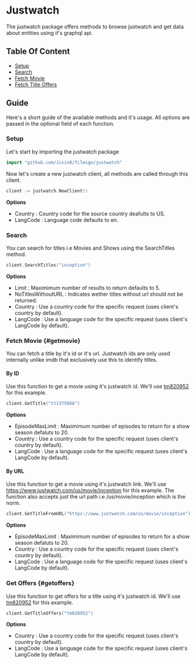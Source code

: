 # Justwatch
The justwatch package offers methods to browse justwatch and get data about entities using it's graphql api.

## Table Of Content
- [Setup](https://github.com/Jisin0/filmigo/justwatch#setup)
- [Search](https://github.com/Jisin0/filmigo/justwatch#search)
- [Fetch Movie](https://github.com/Jisin0/filmigo/justwatch#getmovie)
- [Fetch Title Offers](https://github.com/Jisin0/filmigo/justwatch#getoffers)

## Guide
Here's a short guide of the available methods and it's usage. All options are passed in the optional field of each function.

### Setup
Let's start by importing the justwatch package
```go
import "github.com/Jisin0/filmigo/justwatch"
```

Now let's create a new justwatch client, all methods are called through this client.
```go
client := justwatch.NewClient()
```
**Options**
- Country : Country code for the source country deafults to US.
- LangCode : Language code defaults to en.

### Search
You can search for titles i.e Movies and Shows using the SearchTitles method.
```go
client.SearchTitles("inception")
```
**Options**
- Limit : Maximimum number of results to return defaults to 5.
- NoTitlesWithoutURL : Indicates wether titles without url should not be returned.
- Country : Use a country code for the specific request (uses client's country by default).
- LangCode : Use a language code for the specific request (uses client's LangCode by default).

### Fetch Movie {#getmovie}
You can fetch a title by it's id or it's url. Justwatch ids are only used internally unlike imdb that exclusively use this to identify titles.

#### By ID
Use this function to get a movie using it's justwatch id. We'll use [tm820952](https://www.justwatch.com/us/movie/inception) for this example.
```go
client.GetTitle("tt1375666")
```
**Options**
- EpisodeMaxLimit : Maximimum number of episodes to return for a show season defaluts to 20.
- Country : Use a country code for the specific request (uses client's country by default).
- LangCode : Use a language code for the specific request (uses client's LangCode by default).

#### By URL
Use this function to get a movie using it's justwatch link. We'll use https://www.justwatch.com/us/movie/inception for this example.
The function also accepts just the url path i.e /us/movie/inception which is the norm.
```go
client.GetTitleFromURL("https://www.justwatch.com/us/movie/inception")
```
**Options**
- EpisodeMaxLimit : Maximimum number of episodes to return for a show season defaluts to 20.
- Country : Use a country code for the specific request (uses client's country by default).
- LangCode : Use a language code for the specific request (uses client's LangCode by default).

### Get Offers {#getoffers}
Use this function to get offers for a title using it's justwatch id. We'll use [tm820952](https://www.justwatch.com/us/movie/inception) for this example.
```go
client.GetTitleOffers("tm820952")
```
**Options**
- Country : Use a country code for the specific request (uses client's country by default).
- LangCode : Use a language code for the specific request (uses client's LangCode by default).